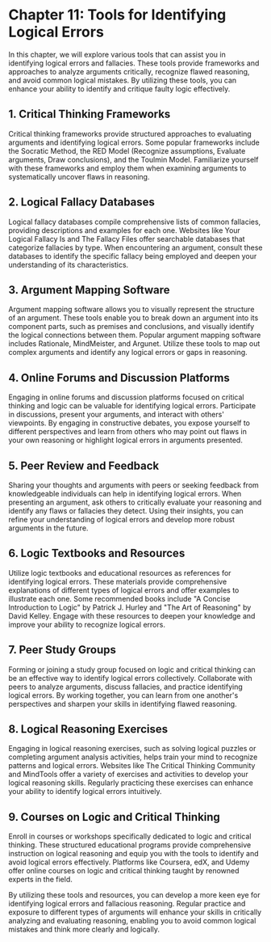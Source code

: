 Chapter 11: Tools for Identifying Logical Errors
================================================

In this chapter, we will explore various tools that can assist you in identifying logical errors and fallacies. These tools provide frameworks and approaches to analyze arguments critically, recognize flawed reasoning, and avoid common logical mistakes. By utilizing these tools, you can enhance your ability to identify and critique faulty logic effectively.

**1. Critical Thinking Frameworks**
-----------------------------------

Critical thinking frameworks provide structured approaches to evaluating arguments and identifying logical errors. Some popular frameworks include the Socratic Method, the RED Model (Recognize assumptions, Evaluate arguments, Draw conclusions), and the Toulmin Model. Familiarize yourself with these frameworks and employ them when examining arguments to systematically uncover flaws in reasoning.

**2. Logical Fallacy Databases**
--------------------------------

Logical fallacy databases compile comprehensive lists of common fallacies, providing descriptions and examples for each one. Websites like Your Logical Fallacy Is and The Fallacy Files offer searchable databases that categorize fallacies by type. When encountering an argument, consult these databases to identify the specific fallacy being employed and deepen your understanding of its characteristics.

**3. Argument Mapping Software**
--------------------------------

Argument mapping software allows you to visually represent the structure of an argument. These tools enable you to break down an argument into its component parts, such as premises and conclusions, and visually identify the logical connections between them. Popular argument mapping software includes Rationale, MindMeister, and Argunet. Utilize these tools to map out complex arguments and identify any logical errors or gaps in reasoning.

**4. Online Forums and Discussion Platforms**
---------------------------------------------

Engaging in online forums and discussion platforms focused on critical thinking and logic can be valuable for identifying logical errors. Participate in discussions, present your arguments, and interact with others' viewpoints. By engaging in constructive debates, you expose yourself to different perspectives and learn from others who may point out flaws in your own reasoning or highlight logical errors in arguments presented.

**5. Peer Review and Feedback**
-------------------------------

Sharing your thoughts and arguments with peers or seeking feedback from knowledgeable individuals can help in identifying logical errors. When presenting an argument, ask others to critically evaluate your reasoning and identify any flaws or fallacies they detect. Using their insights, you can refine your understanding of logical errors and develop more robust arguments in the future.

**6. Logic Textbooks and Resources**
------------------------------------

Utilize logic textbooks and educational resources as references for identifying logical errors. These materials provide comprehensive explanations of different types of logical errors and offer examples to illustrate each one. Some recommended books include "A Concise Introduction to Logic" by Patrick J. Hurley and "The Art of Reasoning" by David Kelley. Engage with these resources to deepen your knowledge and improve your ability to recognize logical errors.

**7. Peer Study Groups**
------------------------

Forming or joining a study group focused on logic and critical thinking can be an effective way to identify logical errors collectively. Collaborate with peers to analyze arguments, discuss fallacies, and practice identifying logical errors. By working together, you can learn from one another's perspectives and sharpen your skills in identifying flawed reasoning.

**8. Logical Reasoning Exercises**
----------------------------------

Engaging in logical reasoning exercises, such as solving logical puzzles or completing argument analysis activities, helps train your mind to recognize patterns and logical errors. Websites like The Critical Thinking Community and MindTools offer a variety of exercises and activities to develop your logical reasoning skills. Regularly practicing these exercises can enhance your ability to identify logical errors intuitively.

**9. Courses on Logic and Critical Thinking**
---------------------------------------------

Enroll in courses or workshops specifically dedicated to logic and critical thinking. These structured educational programs provide comprehensive instruction on logical reasoning and equip you with the tools to identify and avoid logical errors effectively. Platforms like Coursera, edX, and Udemy offer online courses on logic and critical thinking taught by renowned experts in the field.

By utilizing these tools and resources, you can develop a more keen eye for identifying logical errors and fallacious reasoning. Regular practice and exposure to different types of arguments will enhance your skills in critically analyzing and evaluating reasoning, enabling you to avoid common logical mistakes and think more clearly and logically.
